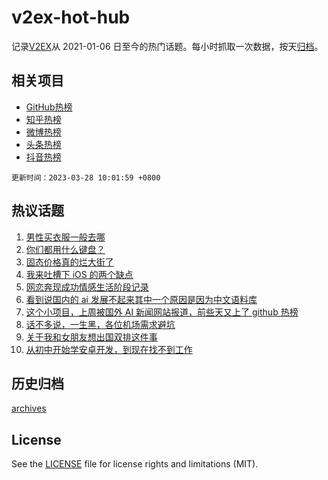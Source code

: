 # v2ex-hot-hub

 记录[V2EX](https://www.v2ex.com/)从 2021-01-06 日至今的热门话题。每小时抓取一次数据，按天[归档](archives)。
 
 ## 相关项目

- [GitHub热榜](https://github.com/it985/github-hot-hub)
- [知乎热榜](https://github.com/it985/zhihu-hot-hub)
- [微博热榜](https://github.com/it985/weibo-hot-hub)
- [头条热榜](https://github.com/it985/toutiao-hot-hub)
- [抖音热榜](https://github.com/it985/douyin-hot-hub)


 `更新时间：2023-03-28 10:01:59 +0800`

## 热议话题

1. [男性买衣服一般去哪](https://www.v2ex.com/t/927439)
1. [你们都用什么键盘？](https://www.v2ex.com/t/927640)
1. [固态价格真的烂大街了](https://www.v2ex.com/t/927492)
1. [我来吐槽下 iOS 的两个缺点](https://www.v2ex.com/t/927522)
1. [网恋奔现成功情感生活阶段记录](https://www.v2ex.com/t/927424)
1. [看到说国内的 ai 发展不起来其中一个原因是因为中文语料库](https://www.v2ex.com/t/927530)
1. [这个小项目，上周被国外 AI 新闻网站报道，前些天又上了 github 热榜](https://www.v2ex.com/t/927433)
1. [话不多说，一生黑，各位机场需求避坑](https://www.v2ex.com/t/927618)
1. [关于我和女朋友想出国双排这件事](https://www.v2ex.com/t/927494)
1. [从初中开始学安卓开发，到现在找不到工作](https://www.v2ex.com/t/927608)

## 历史归档

[archives](archives)

## License

See the [LICENSE](LICENSE) file for license rights and limitations (MIT).
